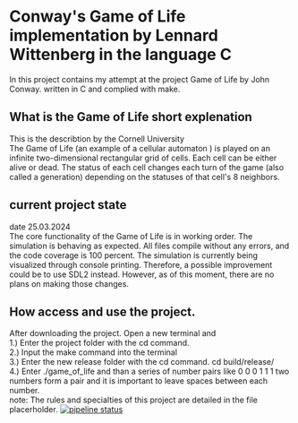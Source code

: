 Conway's Game of Life implementation by Lennard Wittenberg in the language C
============================================================================
In this project contains my attempt at the project Game of Life by John Conway. written in C and complied with make.

## What is the Game of Life short explenation 
This is the describtion by the Cornell University  
The Game of Life (an example of a cellular automaton ) is played on an infinite two-dimensional rectangular grid of cells. Each cell can be either alive or dead. The status of each cell changes each turn of the game (also called a generation) depending on the statuses of that cell's 8 neighbors.

## current project state
date 25.03.2024  
The core functionality of the Game of Life is in working order. The simulation is behaving as expected. All files compile without any errors, and the code coverage is 100 percent. The simulation is currently being visualized through console printing. Therefore, a possible improvement could be to use SDL2 instead. However, as of this moment, there are no plans on making those changes.

## How access and use the project.
After downloading the project. Open a new terminal and  
1.) Enter the project folder with the cd command.  
2.) Input the make command into the terminal  
3.) Enter the new release folder with the cd command. cd build/release/  
4.) Enter ./game_of_life and than a series of number pairs like 0 0 0 1 1 1 two numbers form a pair and it is important to leave spaces between each number.  
note: The rules and specialties of this project are detailed in the file placerholder.
[![pipeline status](https://gitlab.rz.htw-berlin.de/Lennard.Wittenberg/c-wise-lennard-wittenberg/badges/main/pipeline.svg)](https://gitlab.rz.htw-berlin.de/Lennard.Wittenberg/c-wise-lennard-wittenberg/-/commits/main)







